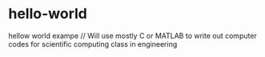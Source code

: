 # hello-world
hellow world exampe
// Will use mostly C or MATLAB to write out computer codes for scientific computing class in engineering
